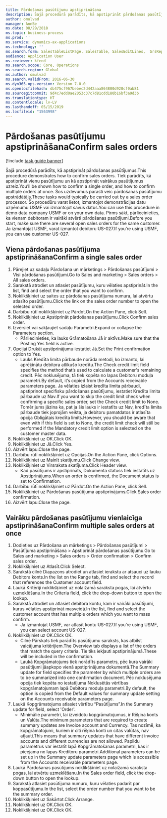```yaml
---
title: Pārdošanas pasūtījumu apstiprināšana
description: Šajā procedūrā parādīts, kā apstiprināt pārdošanas pasūtījumus.
author: omulvad
manager: AnnBe
ms.date: 08/29/2018
ms.topic: business-process
ms.prod: ''
ms.service: dynamics-ax-applications
ms.technology: ''
ms.search.form: SalesTableListPage, SalesTable, SalesEditLines,  SrsReportViewerForm, CustConfirmJournal, SysQueryForm, SysQueryFieldLookUp, SysLookup, SalesParmIdLookup
audience: Application User
ms.reviewer: kfend
ms.search.scope: Core, Operations
ms.search.region: Global
ms.author: omulvad
ms.search.validFrom: 2016-06-30
ms.dyn365.ops.version: Version 7.0.0
ms.openlocfilehash: db475cf967bebec2d442aaa864800d920cf0ab81
ms.sourcegitcommit: 9d4c7edd0ae2053c37c7d81cdd180b16bf3a9d3b
ms.translationtype: HT
ms.contentlocale: lv-LV
ms.lasthandoff: 05/15/2019
ms.locfileid: "1563998"
---
```

# <a name="confirm-sales-orders"></a><span data-ttu-id="9d0e7-103">Pārdošanas pasūtījumu apstiprināšana</span><span class="sxs-lookup"><span data-stu-id="9d0e7-103">Confirm sales orders</span></span>

[!include [task guide banner](../../includes/task-guide-banner.md)]

<span data-ttu-id="9d0e7-104">Šajā procedūrā parādīts, kā apstiprināt pārdošanas pasūtījumus.</span><span class="sxs-lookup"><span data-stu-id="9d0e7-104">This procedure demonstrates how to confirm sales orders.</span></span> <span data-ttu-id="9d0e7-105">Tiek parādīts, kā apstiprināt vienu pasūtījumu un kā apstiprināt vairākus pasūtījumus uzreiz.</span><span class="sxs-lookup"><span data-stu-id="9d0e7-105">You’ll be shown how to confirm a single order, and how to confirm multiple orders at once.</span></span> <span data-ttu-id="9d0e7-106">Šos uzdevumus parasti veic pārdošanas pasūtījumu apstrādātājs.</span><span class="sxs-lookup"><span data-stu-id="9d0e7-106">These tasks would typically be carried out by a sales order processor.</span></span> <span data-ttu-id="9d0e7-107">Šo procedūru varat lietot, izmantojot demonstrācijas datu uzņēmumu USMF vai izmantojot savus datus.</span><span class="sxs-lookup"><span data-stu-id="9d0e7-107">You can use this procedure in demo data company USMF or on your own data.</span></span> <span data-ttu-id="9d0e7-108">Pirms sākt, pārliecinieties, ka vienam debitoram ir vairāki atvērti pārdošanas pasūtījumi.</span><span class="sxs-lookup"><span data-stu-id="9d0e7-108">Before you start, make sure there are several open sales orders for the same customer.</span></span> <span data-ttu-id="9d0e7-109">Ja izmantojat USMF, varat izmantot debitoru US-027.</span><span class="sxs-lookup"><span data-stu-id="9d0e7-109">If you’re using USMF, you can use customer US-027.</span></span>


## <a name="confirm-a-single-sales-order"></a><span data-ttu-id="9d0e7-110">Viena pārdošanas pasūtījuma apstiprināšana</span><span class="sxs-lookup"><span data-stu-id="9d0e7-110">Confirm a single sales order</span></span>
1. <span data-ttu-id="9d0e7-111">Pārejiet uz sadaļu Pārdošana un mārketings > Pārdošanas pasūtījumi > Visi pārdošanas pasūtījumi.</span><span class="sxs-lookup"><span data-stu-id="9d0e7-111">Go to Sales and marketing > Sales orders > All sales orders.</span></span>
2. <span data-ttu-id="9d0e7-112">Sarakstā atrodiet un atlasiet pasūtījumu, kuru vēlaties apstiprināt.</span><span class="sxs-lookup"><span data-stu-id="9d0e7-112">In the list, find and select the order that you want to confirm.</span></span>
3. <span data-ttu-id="9d0e7-113">Noklikšķiniet uz saites uz pārdošanas pasūtījuma numura, lai atvērtu atlasīto pasūtījumu.</span><span class="sxs-lookup"><span data-stu-id="9d0e7-113">Click the link on the sales order number to open the selected order.</span></span>
4. <span data-ttu-id="9d0e7-114">Darbību rūtī noklikšķiniet uz Pārdot.</span><span class="sxs-lookup"><span data-stu-id="9d0e7-114">On the Action Pane, click Sell.</span></span>
5. <span data-ttu-id="9d0e7-115">Noklikšķiniet uz Apstiprināt pārdošanas pasūtījumu.</span><span class="sxs-lookup"><span data-stu-id="9d0e7-115">Click Confirm sales order.</span></span>
6. <span data-ttu-id="9d0e7-116">Izvērsiet vai sakļaujiet sadaļu Parametri.</span><span class="sxs-lookup"><span data-stu-id="9d0e7-116">Expand or collapse the Parameters section.</span></span>
    * <span data-ttu-id="9d0e7-117">Pārliecinieties, ka lauks Grāmatošana Jā ir aktīvs.</span><span class="sxs-lookup"><span data-stu-id="9d0e7-117">Make sure that the Posting Yes field is active.</span></span>  
7. <span data-ttu-id="9d0e7-118">Opcijai Drukāt apstiprinājumu iestatiet Jā.</span><span class="sxs-lookup"><span data-stu-id="9d0e7-118">Set the Print confirmation option to Yes.</span></span>
    * <span data-ttu-id="9d0e7-119">Lauks Kredīta limita pārbaude norāda metodi, ko izmanto, lai aprēķinātu debitora atlikušo kredītu.</span><span class="sxs-lookup"><span data-stu-id="9d0e7-119">The Check credit limit field specifies the method that’s used to calculate a customer's remaining credit.</span></span> <span data-ttu-id="9d0e7-120">Pēc noklusējuma, tā tiek kopēta no lapas Debitoru moduļa parametri.</span><span class="sxs-lookup"><span data-stu-id="9d0e7-120">By default, it’s copied from the Accounts receivable parameters page.</span></span> <span data-ttu-id="9d0e7-121">Ja vēlaties izlaist kredīta limita pārbaudi, apstiprinot specifisku pārdošanas pasūtījumu, iestatiet Kredīta limita pārbaude uz Nav.</span><span class="sxs-lookup"><span data-stu-id="9d0e7-121">If you want to skip the credit limit check when confirming a specific sales order, set the Check credit limit to None.</span></span> <span data-ttu-id="9d0e7-122">Tomēr jums jāzina ka, pat ja šis lauks ir iestatīts uz Nav, kredīta limita pārbaude tiek joprojām veikta, ja debitoru pamatdatos ir atlasīta opcija Obligātais kredīta limits.</span><span class="sxs-lookup"><span data-stu-id="9d0e7-122">However, you should be aware that even with if this field is set to None, the credit limit check will still be performed if the Mandatory credit limit option is selected on the customer master data.</span></span>  
8. <span data-ttu-id="9d0e7-123">Noklikšķiniet uz OK.</span><span class="sxs-lookup"><span data-stu-id="9d0e7-123">Click OK.</span></span>
9. <span data-ttu-id="9d0e7-124">Noklikšķiniet uz Jā.</span><span class="sxs-lookup"><span data-stu-id="9d0e7-124">Click Yes.</span></span>
10. <span data-ttu-id="9d0e7-125">Aizvērt lapu.</span><span class="sxs-lookup"><span data-stu-id="9d0e7-125">Close the page.</span></span>
11. <span data-ttu-id="9d0e7-126">Darbību rūtī noklikšķiniet uz Opcijas.</span><span class="sxs-lookup"><span data-stu-id="9d0e7-126">On the Action Pane, click Options.</span></span>
12. <span data-ttu-id="9d0e7-127">Noklikšķiniet uz Mainīt skatījumu.</span><span class="sxs-lookup"><span data-stu-id="9d0e7-127">Click Change view.</span></span>
13. <span data-ttu-id="9d0e7-128">Noklikšķiniet uz Virsraksta skatījuma.</span><span class="sxs-lookup"><span data-stu-id="9d0e7-128">Click Header view.</span></span>
    * <span data-ttu-id="9d0e7-129">Kad pasūtījums ir apstiprināts, Dokumenta statuss tiek iestatīts uz Apstiprinājums.</span><span class="sxs-lookup"><span data-stu-id="9d0e7-129">When an order is confirmed, the Document status is set to Confirmation.</span></span>  
14. <span data-ttu-id="9d0e7-130">Darbību rūtī noklikšķiniet uz Pārdot.</span><span class="sxs-lookup"><span data-stu-id="9d0e7-130">On the Action Pane, click Sell.</span></span>
15. <span data-ttu-id="9d0e7-131">Noklikšķiniet uz Pārdošanas pasūtījuma apstiprinājums.</span><span class="sxs-lookup"><span data-stu-id="9d0e7-131">Click Sales order confirmation.</span></span>
16. <span data-ttu-id="9d0e7-132">Aizvērt lapu.</span><span class="sxs-lookup"><span data-stu-id="9d0e7-132">Close the page.</span></span>

## <a name="confirm-multiple-sales-orders-at-once"></a><span data-ttu-id="9d0e7-133">Vairāku pārdošanas pasūtījumu vienlaicīga apstiprināšana</span><span class="sxs-lookup"><span data-stu-id="9d0e7-133">Confirm multiple sales orders at once</span></span>
1. <span data-ttu-id="9d0e7-134">Dodieties uz Pārdošana un mārketings > Pārdošanas pasūtījumi > Pasūtījuma apstiprināšana > Apstiprināt pārdošanas pasūtījumu.</span><span class="sxs-lookup"><span data-stu-id="9d0e7-134">Go to Sales and marketing > Sales orders > Order confirmation > Confirm sales order.</span></span>
2. <span data-ttu-id="9d0e7-135">Noklikšķiniet uz Atlasīt.</span><span class="sxs-lookup"><span data-stu-id="9d0e7-135">Click Select.</span></span>
3. <span data-ttu-id="9d0e7-136">Sarakstā cilnē Diapazons atrodiet un atlasiet ierakstu ar atsauci uz lauku Debitora konts.</span><span class="sxs-lookup"><span data-stu-id="9d0e7-136">In the list on the Range tab, find and select the record that references the Customer account field.</span></span>
4. <span data-ttu-id="9d0e7-137">Laukā Kritēriji noklikšķiniet uz nolaižamā saraksta pogas, lai atvērtu uzmeklēšanu.</span><span class="sxs-lookup"><span data-stu-id="9d0e7-137">In the Criteria field, click the drop-down button to open the lookup.</span></span>
5. <span data-ttu-id="9d0e7-138">Sarakstā atrodiet un atlasiet debitora kontu, kam ir vairāki pasūtījumi, kurus vēlaties apstiprināt masveidā.</span><span class="sxs-lookup"><span data-stu-id="9d0e7-138">In the list, find and select the customer account that has multiple orders which you want to mass confirm.</span></span>
    * <span data-ttu-id="9d0e7-139">Ja izmantojat USMF, var atlasīt kontu US-027.</span><span class="sxs-lookup"><span data-stu-id="9d0e7-139">If you’re using USMF, you can select account US-027.</span></span>  
6. <span data-ttu-id="9d0e7-140">Noklikšķiniet uz OK.</span><span class="sxs-lookup"><span data-stu-id="9d0e7-140">Click OK.</span></span>
    * <span data-ttu-id="9d0e7-141">Cilnē Pārskats tiek parādīts pasūtījumu saraksts, kas atbilst vaicājuma kritērijiem.</span><span class="sxs-lookup"><span data-stu-id="9d0e7-141">The Overview tab displays a list of the orders that match the query criteria.</span></span> <span data-ttu-id="9d0e7-142">Tie tiks iekļauti apstiprinājumā.</span><span class="sxs-lookup"><span data-stu-id="9d0e7-142">These will be included in the confirmation.</span></span>  
    * <span data-ttu-id="9d0e7-143">Laukā Kopgrāmatojums tiek norādīts parametrs, pēc kura vairāki pasūtījumi jāapkopo vienā apstiprinājuma dokumentā.</span><span class="sxs-lookup"><span data-stu-id="9d0e7-143">The Summary update for field specifies the parameter by which multiple orders are to be summarized into one confirmation document.</span></span> <span data-ttu-id="9d0e7-144">Pēc noklusējuma opcija tiek kopēta no iestatījuma Noklusētās vērtības kopgrāmatojumam lapā Debitoru moduļa parametri.</span><span class="sxs-lookup"><span data-stu-id="9d0e7-144">By default, the option is copied from the Default values for summary update setting on the Accounts receivable parameters page.</span></span>  
7. <span data-ttu-id="9d0e7-145">Laukā Kopgrāmatojums atlasiet vērtību “Pasūtījums”.</span><span class="sxs-lookup"><span data-stu-id="9d0e7-145">In the Summary update for field, select 'Order'.</span></span>
    * <span data-ttu-id="9d0e7-146">Minimālie parametri, lai izveidotu kopgrāmatojumus, ir Rēķina konts un Valūta.</span><span class="sxs-lookup"><span data-stu-id="9d0e7-146">The minimum parameters that are required to create summary updates are Invoice account and Currency.</span></span> <span data-ttu-id="9d0e7-147">Tas nozīmē, ka kopgrāmatojumi, kuriem ir citi rēķina konti un citas valūtas, nav atļauti.</span><span class="sxs-lookup"><span data-stu-id="9d0e7-147">This means that summary updates that have different invoice accounts and different currencies are not allowed.</span></span> <span data-ttu-id="9d0e7-148">Papildu parametrus var iestatīt lapā Kopgrāmatošanas parametri, kas ir pieejama no lapas Kreditoru parametri.</span><span class="sxs-lookup"><span data-stu-id="9d0e7-148">Additional parameters can be set up in the Summary update parameters page which is accessible from the Accounts receivable parameters page.</span></span>  
8. <span data-ttu-id="9d0e7-149">Laukā Pārdošanas pasūtījums noklikšķiniet uz nolaižamā saraksta pogas, lai atvērtu uzmeklēšanu.</span><span class="sxs-lookup"><span data-stu-id="9d0e7-149">In the Sales order field, click the drop-down button to open the lookup.</span></span>
9. <span data-ttu-id="9d0e7-150">Sarakstā atlasiet pasūtījuma numuru, kuru vēlaties padarīt par koppasūtījumu.</span><span class="sxs-lookup"><span data-stu-id="9d0e7-150">In the list, select the order number that you want to be the summary order.</span></span>
10. <span data-ttu-id="9d0e7-151">Noklikšķiniet uz Sakārtot.</span><span class="sxs-lookup"><span data-stu-id="9d0e7-151">Click Arrange.</span></span>
11. <span data-ttu-id="9d0e7-152">Noklikšķiniet uz OK.</span><span class="sxs-lookup"><span data-stu-id="9d0e7-152">Click OK.</span></span>
12. <span data-ttu-id="9d0e7-153">Noklikšķiniet uz OK.</span><span class="sxs-lookup"><span data-stu-id="9d0e7-153">Click OK.</span></span>

